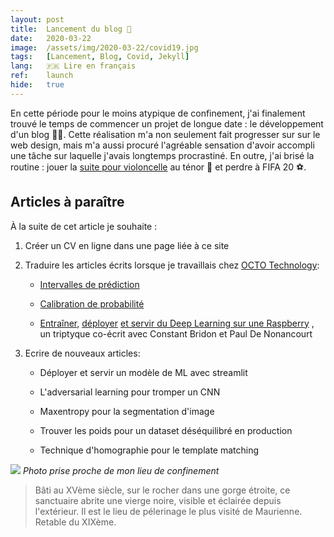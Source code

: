 ```yaml
---
layout: post
title:  Lancement du blog 🚀
date:   2020-03-22
image:  /assets/img/2020-03-22/covid19.jpg
tags:   [Lancement, Blog, Covid, Jekyll]
lang:   🇫🇷 Lire en français
ref:    launch
hide:   true
---
```


En cette période pour le moins atypique de confinement, j'ai finalement trouvé le temps de commencer un projet 
de longue date : le développement d'un blog 👨‍💻. Cette réalisation m'a non seulement fait progresser sur sur le 
web design, mais m'a aussi procuré l'agréable sensation d'avoir accompli une tâche sur laquelle j'avais longtemps 
procrastiné. En outre, j'ai brisé la routine : jouer la [suite pour violoncelle](
https://www.youtube.com/watch?v=mGQLXRTl3Z0) au ténor 🎷 et perdre à FIFA 20 ⚽.


## Articles à paraître

À la suite de cet article je souhaite :

1. Créer un CV en ligne dans une page liée à ce site

2. Traduire les articles écrits lorsque je travaillais chez [OCTO Technology](https://www.octo.com/):

      - [Intervalles de prédiction](https://blog.octo.com/les-intervalles-de-prediction/)

      - [Calibration de probabilité](https://blog.octo.com/calibration-de-probabilite/)

      - [Entraîner](https://blog.octo.com/ia-embarquee-deployer-du-deep-learning-sur-un-raspberry/), 
      [déployer](https://blog.octo.com/lia-embarquee-entrainer-deployer-et-utiliser-du-deep-learning-sur-un-raspberry-partie-2/) 
      [et servir du Deep Learning sur une Raspberry](https://blog.octo.com/lia-embarquee-entrainer-deployer-et-utiliser-du-deep-learning-sur-un-raspberry-partie-3/)
      , un triptyque co-écrit avec Constant Bridon et Paul De Nonancourt

3. Ecrire de nouveaux articles:

      - Déployer et servir un modèle de ML avec streamlit

      - L'adversarial learning pour tromper un CNN

      - Maxentropy pour la segmentation d'image

      - Trouver les poids pour un dataset déséquilibré en production

      - Technique d'homographie pour le template matching


![]({{site.baseurl}}/assets/img/2020-03-22/confinement.jpg)
*Photo prise proche de mon lieu de confinement*

> Bâti au XVème siècle, sur le rocher dans une gorge étroite, ce sanctuaire abrite une vierge noire, visible 
>et éclairée depuis l'extérieur. Il est le lieu de pélerinage le plus visité de Maurienne. Retable du XIXème.
